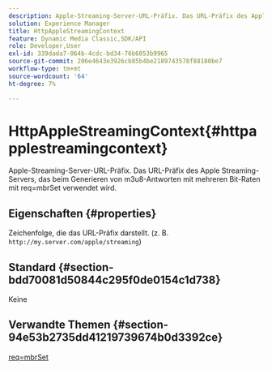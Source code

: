```yaml
---
description: Apple-Streaming-Server-URL-Präfix. Das URL-Präfix des Apple Streaming-Servers, das beim Generieren von m3u8-Antworten mit mehreren Bit-Raten mit req=mbrSet verwendet wird.
solution: Experience Manager
title: HttpAppleStreamingContext
feature: Dynamic Media Classic,SDK/API
role: Developer,User
exl-id: 339dada7-064b-4cdc-bd34-76b6053b9965
source-git-commit: 206e4643e3926cb85b4be2189743578f88180be7
workflow-type: tm+mt
source-wordcount: '64'
ht-degree: 7%

---
```


# HttpAppleStreamingContext{#httpapplestreamingcontext}

Apple-Streaming-Server-URL-Präfix. Das URL-Präfix des Apple Streaming-Servers, das beim Generieren von m3u8-Antworten mit mehreren Bit-Raten mit req=mbrSet verwendet wird.

## Eigenschaften {#properties}

Zeichenfolge, die das URL-Präfix darstellt. (z. B. `http://my.server.com/apple/streaming`)

## Standard {#section-bdd70081d50844c295f0de0154c1d738}

Keine

## Verwandte Themen {#section-94e53b2735dd41219739674b0d3392ce}

[req=mbrSet](../../../../../is-api/http-ref/image-serving-api-ref/c-http-protocol-reference/c-command-reference/r-req/r-mbrset.md#reference-603d75babde74508a878c27bd4cced73)
